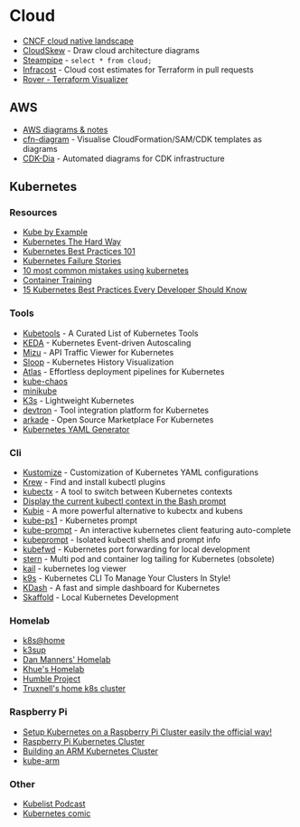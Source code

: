 # Cloud

* [CNCF cloud native landscape](https://landscape.cncf.io)
* [CloudSkew](https://www.cloudskew.com) - Draw cloud architecture diagrams
* [Steampipe](https://steampipe.io) - `select * from cloud;`
* [Infracost](https://www.infracost.io) - Cloud cost estimates for Terraform in pull requests
* [Rover - Terraform Visualizer](https://github.com/im2nguyen/rover)

## AWS

* [AWS diagrams & notes](https://www.awsgeek.com)
* [cfn-diagram](https://github.com/mhlabs/cfn-diagram) - Visualise CloudFormation/SAM/CDK templates as diagrams
* [CDK-Dia](https://github.com/pistazie/cdk-dia) - Automated diagrams for CDK infrastructure

## Kubernetes

### Resources

* [Kube by Example](http://kubebyexample.com)
* [Kubernetes The Hard Way](https://github.com/kelseyhightower/kubernetes-the-hard-way)
* [Kubernetes Best Practices 101](https://github.com/diegolnasc/kubernetes-best-practices)
* [Kubernetes Failure Stories](https://k8s.af)
* [10 most common mistakes using kubernetes](https://blog.pipetail.io/posts/2020-05-04-most-common-mistakes-k8s)
* [Container Training](https://container.training)
* [15 Kubernetes Best Practices Every Developer Should Know](https://spacelift.io/blog/kubernetes-best-practices)

### Tools

* [Kubetools](https://collabnix.github.io/kubetools) - A Curated List of Kubernetes Tools
* [KEDA](https://keda.sh) - Kubernetes Event-driven Autoscaling
* [Mizu](https://getmizu.io) - API Traffic Viewer for Kubernetes
* [Sloop](https://github.com/salesforce/sloop) - Kubernetes History Visualization
* [Atlas](https://greenops.io/atlas) - Effortless deployment pipelines for Kubernetes
* [kube-chaos](https://github.com/Shogan/kube-chaos)
* [minikube](https://minikube.sigs.k8s.io)
* [K3s](https://k3s.io) - Lightweight Kubernetes
* [devtron](https://github.com/devtron-labs/devtron) - Tool integration platform for Kubernetes
* [arkade](https://github.com/alexellis/arkade) - Open Source Marketplace For Kubernetes
* [Kubernetes YAML Generator](https://k8syaml.com)

### Cli

* [Kustomize](https://kustomize.io) - Customization of Kubernetes YAML configurations
* [Krew](https://github.com/kubernetes-sigs/krew) - Find and install kubectl plugins
* [kubectx](https://ahmet.im/blog/kubectx) - A tool to switch between Kubernetes contexts
* [Display the current kubectl context in the Bash prompt](https://pracucci.com/display-the-current-kubelet-context-in-the-bash-prompt.html)
* [Kubie](https://github.com/sbstp/kubie) - A more powerful alternative to kubectx and kubens
* [kube-ps1](https://github.com/jonmosco/kube-ps1) - Kubernetes prompt
* [kube-prompt](https://github.com/c-bata/kube-prompt) - An interactive kubernetes client featuring auto-complete
* [kubeprompt](https://github.com/jlesquembre/kubeprompt) - Isolated kubectl shells and prompt info
* [kubefwd](https://kubefwd.com) - Kubernetes port forwarding for local development
* [stern](https://github.com/wercker/stern) - Multi pod and container log tailing for Kubernetes (obsolete)
* [kail](https://github.com/boz/kail) - kubernetes log viewer
* [k9s](https://k9scli.io) - Kubernetes CLI To Manage Your Clusters In Style!
* [KDash](https://github.com/kdash-rs/kdash) - A fast and simple dashboard for Kubernetes
* [Skaffold](https://skaffold.dev) - Local Kubernetes Development

### Homelab

* [k8s@home](https://docs.k8s-at-home.com)
* [k3sup](https://github.com/alexellis/k3sup)
* [Dan Manners' Homelab](https://github.com/danmanners/homelab-kube-cluster)
* [Khue's Homelab](https://github.com/khuedoan/homelab)
* [Humble Project](https://github.com/locmai/humble)
* [Truxnell's home k8s cluster](https://github.com/onedr0p/home-cluster)

### Raspberry Pi

* [Setup Kubernetes on a Raspberry Pi Cluster easily the official way!](https://blog.hypriot.com/post/setup-kubernetes-raspberry-pi-cluster)
* [Raspberry Pi Kubernetes Cluster](https://chrisshort.net/my-raspberry-pi-kubernetes-cluster)
* [Building an ARM Kubernetes Cluster](https://itnext.io/building-an-arm-kubernetes-cluster-ef31032636f9)
* [kube-arm](https://github.com/lahsivjar/kube-arm)

### Other

* [Kubelist Podcast](https://kubelist.com/podcast)
* [Kubernetes comic](https://cloud.google.com/kubernetes-engine/kubernetes-comic)
